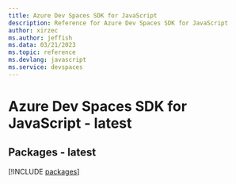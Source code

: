```yaml
---
title: Azure Dev Spaces SDK for JavaScript
description: Reference for Azure Dev Spaces SDK for JavaScript
author: xirzec
ms.author: jeffish
ms.data: 03/21/2023
ms.topic: reference
ms.devlang: javascript
ms.service: devspaces
---
```

# Azure Dev Spaces SDK for JavaScript - latest
## Packages - latest
[!INCLUDE [packages](dev-spaces-index.md)]